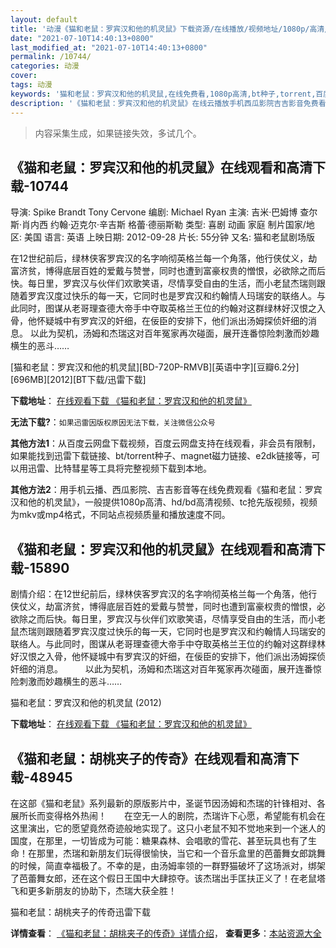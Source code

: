 ```yaml
---
layout: default
title: '动漫《猫和老鼠：罗宾汉和他的机灵鼠》下载资源/在线播放/视频地址/1080p/高清/蓝光'
date: "2021-07-10T14:40:13+0800"
last_modified_at: "2021-07-10T14:40:13+0800"
permalink: /10744/
categories: 动漫
cover:
tags: 动漫
keywords: '猫和老鼠：罗宾汉和他的机灵鼠,在线免费看,1080p高清,bt种子,torrent,百度云盘,magnet,磁力链,迅雷下载资源'
description: '《猫和老鼠：罗宾汉和他的机灵鼠》在线云播放手机西瓜影院吉吉影音免费看，1080p高清bd/hd未删减完整版和tc抢先枪版，mkv/mp4格式，附带bt/torrent种子、magnet/磁力链、百度云盘、网盘资源迅雷下载链接'
---
```


>内容采集生成，如果链接失效，多试几个。


## 《猫和老鼠：罗宾汉和他的机灵鼠》在线观看和高清下载-10744

导演: Spike Brandt Tony Cervone 编剧: Michael Ryan 主演: 吉米·巴姆博 查尔斯·肖内西 约翰·迈克尔·辛吉斯 格蕾·德丽斯勒 类型: 喜剧 动画 家庭 制片国家/地区: 美国 语言: 英语 上映日期: 2012-09-28 片长: 55分钟 又名: 猫和老鼠剧场版

在12世纪前后，绿林侠客罗宾汉的名字响彻英格兰每一个角落，他行侠仗义，劫富济贫，博得底层百姓的爱戴与赞誉，同时也遭到富豪权贵的憎恨，必欲除之而后快。每日里，罗宾汉与伙伴们欢歌笑语，尽情享受自由的生活，而小老鼠杰瑞则跟随着罗宾汉度过快乐的每一天，它同时也是罗宾汉和约翰情人玛瑞安的联络人。与此同时，图谋从老哥理查德大帝手中夺取英格兰王位的约翰对这群绿林好汉恨之入骨，他怀疑城中有罗宾汉的奸细，在佞臣的安排下，他们派出汤姆探侦奸细的消息。 以此为契机，汤姆和杰瑞这对百年冤家再次碰面，展开连番惊险刺激而妙趣横生的恶斗……


[猫和老鼠：罗宾汉和他的机灵鼠][BD-720P-RMVB][英语中字][豆瓣6.2分][696MB][2012][BT下载/迅雷下载]

**下载地址**： [在线观看下载 《猫和老鼠：罗宾汉和他的机灵鼠》](https://www.btdx8.com/torrent/tom_and_jerry_2012.html) 


**无法下载?**：`如果迅雷因版权原因无法下载，关注微信公众号 `

**其他方法1**：从百度云网盘下载视频，百度云网盘支持在线观看，非会员有限制，如果能找到迅雷下载链接、bt/torrent种子、magnet磁力链接、e2dk链接等，可以用迅雷、比特彗星等工具将完整视频下载到本地。

**其他方法2**：用手机云播、西瓜影院、吉吉影音等在线免费观看《猫和老鼠：罗宾汉和他的机灵鼠》，一般提供1080p高清、hd/bd高清视频、tc抢先版视频，视频为mkv或mp4格式，不同站点视频质量和播放速度不同。


## 《猫和老鼠：罗宾汉和他的机灵鼠》在线观看和高清下载-15890

剧情介绍：在12世纪前后，绿林侠客罗宾汉的名字响彻英格兰每一个角落，他行侠仗义，劫富济贫，博得底层百姓的爱戴与赞誉，同时也遭到富豪权贵的憎恨，必欲除之而后快。每日里，罗宾汉与伙伴们欢歌笑语，尽情享受自由的生活，而小老鼠杰瑞则跟随着罗宾汉度过快乐的每一天，它同时也是罗宾汉和约翰情人玛瑞安的联络人。与此同时，图谋从老哥理查德大帝手中夺取英格兰王位的约翰对这群绿林好汉恨之入骨，他怀疑城中有罗宾汉的奸细，在佞臣的安排下，他们派出汤姆探侦奸细的消息。  　　以此为契机，汤姆和杰瑞这对百年冤家再次碰面，展开连番惊险刺激而妙趣横生的恶斗……


猫和老鼠：罗宾汉和他的机灵鼠 (2012)

**下载地址**： [在线观看下载 《猫和老鼠：罗宾汉和他的机灵鼠》](https://www.btbtdy.me/btdy/dy4360.html) 


## 《猫和老鼠：胡桃夹子的传奇》在线观看和高清下载-48945

在这部《猫和老鼠》系列最新的原版影片中，圣诞节因汤姆和杰瑞的针锋相对、各展所长而变得格外热闹！　　在空无一人的剧院，杰瑞许下心愿，希望能有机会在这里演出，它的愿望竟然奇迹般地实现了。这只小老鼠不知不觉地来到一个迷人的国度，在那里，一切皆成为可能：糖果森林、会唱歌的雪花、甚至玩具也有了生命！在那里，杰瑞和新朋友们玩得很愉快，当它和一个音乐盒里的芭蕾舞女郎跳舞的时候，简直幸福极了。不幸的是，由汤姆率领的一群野猫破坏了这场派对，绑架了芭蕾舞女郎，还在这个假日王国中大肆掠夺。该杰瑞出手匡扶正义了！在老鼠塔飞和更多新朋友的协助下，杰瑞大获全胜！


猫和老鼠：胡桃夹子的传奇迅雷下载

**详情查看**： [《猫和老鼠：胡桃夹子的传奇》详情介绍](/movie/48945/)， **查看更多**：[本站资源大全](/movie/t/all/)

